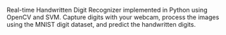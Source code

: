 Real-time Handwritten Digit Recognizer implemented in Python using OpenCV and SVM. Capture digits with your webcam, process the images using the MNIST digit dataset, and predict the handwritten digits.
